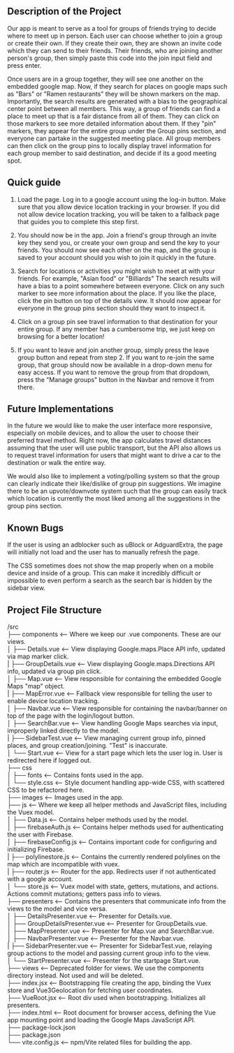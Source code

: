 ## Description of the Project

Our app is meant to serve as a tool for groups of friends trying to decide where to meet up in person.
Each user can choose whether to join a group or create their own. If they create their own, they are shown an invite code
which they can send to their friends. Their friends, who are joining another person's group, then simply paste this code into the join
input field and press enter.

Once users are in a group together, they will see one another on the embedded google map. Now, if they search
for places on google maps such as "Bars" or "Ramen restaurants" they will be shown markers on the map. Importantly, the search results
are generated with a bias to the geographical center point between all members. This way, a group of friends can find a place to meet
up that is a fair distance from all of them. They can click on those markers to see more detailed information about them. If they "pin" 
markers, they appear for the entire group under the Group pins section, and everyone can partake in the suggested meeting place. All 
group members can then click on the group pins to locally display travel information for each group member to said destination, and 
decide if its a good meeting spot.

## Quick guide

1. Load the page. Log in to a google account using the log-in button. Make sure that you allow device location tracking in your browser.
If you did not allow device location tracking, you will be taken to a fallback page that guides you to complete this step first.

2. You should now be in the app. Join a friend's group through an invite key they send you, or create your own group and send the key
to your friends. You should now see each other on the map, and the group is saved to your account should you wish to join it quickly
in the future.

3. Search for locations or activities you might wish to meet at with your friends. For example, "Asian food" or "Billiards" The 
search results will have a bias to a point somewhere between everyone. Click on any such marker to see more information about the
place. If you like the place, click the pin button on top of the details view. It should now appear for everyone in the group pins section
should they want to inspect it.

4. Click on a group pin see travel information to that destination for your entire group. If any member has a cumbersome trip, we just
keep on browsing for a better location!

5. If you want to leave and join another group, simply press the leave group button and repeat from step 2. If you want to re-join the
same group, that group should now be available in a drop-down menu for easy access. If you want to remove the group from that dropdown,
press the "Manage groups" button in the Navbar and remove it from there.

## Future Implementations

In the future we would like to make the user interface more responsive, especially on mobile devices, and to allow the user to choose
their preferred travel method. Right now, the app calculates travel distances assuming that the user will use public transport, but
the API also allows us to request travel information for users that might want to drive a car to the destination or walk the entire way.

We would also like to implement a voting/polling system so that the group can clearly indicate their like/dislike of group pin suggestions.
We imagine there to be an upvote/downvote system such that the group can easily track which location is currently the most liked among all
the suggestions in the group pins section.

## Known Bugs

If the user is using an adblocker such as uBlock or AdguardExtra, the page will initially not load and the user has to manually refresh 
the page.

The CSS sometimes does not show the map properly when on a mobile device and inside of a group. This can make it incredibly difficult
or impossible to even perform a search as the search bar is hidden by the sidebar view.

## Project File Structure
/src<br/>
├── components            <-- Where we keep our .vue components. These are our views.<br/>
│   ├── Details.vue       <-- View displaying Google.maps.Place API info, updated via map marker click.<br/>
|   ├── GroupDetails.vue  <-- View displaying Google.maps.Directions API info, updated via group pin click.<br/>
│   ├── Map.vue           <-- View responsible for containing the embedded Google Maps "map" object.<br/>
|   ├── MapError.vue      <-- Fallback view responsible for telling the user to enable device location tracking.<br/>
│   ├── Navbar.vue        <-- View responsible for containing the navbar/banner on top of the page with the login/logout button.<br/>
│   ├── SearchBar.vue     <-- View handling Google Maps searches via input, improperly linked directly to the model.<br/>
|   ├── SidebarTest.vue   <-- View managing current group info, pinned places, and group creation/joining. "Test" is inaccurate.<br/>
│   └── Start.vue         <-- View for a start page which lets the user log in. User is redirected here if logged out. <br/>
├── css<br/>
│   ├── fonts             <-- Contains fonts used in the app.<br/>
│   └── style.css         <-- Style document handling app-wide CSS, with scattered CSS to be refactored here.<br/>
├── images                <-- Images used in the app.<br/>
├── js                    <-- Where we keep all helper methods and JavaScript files, including the Vuex model.<br/>
│   ├── Data.js           <-- Contains helper methods used by the model.<br/>
│   ├── firebaseAuth.js   <-- Contains helper methods used for authenticating the user with Firebase.<br/>
│   ├── firebaseConfig.js <-- Contains important code for configuring and initializing Firebase.<br/>
|   ├── polylinestore.js  <-- Contains the currently rendered polylines on the map which are incompatible with vuex.<br/>
|   ├── router.js         <-- Router for the app. Redirects user if not authenticated with a google account.<br/>
│   └── store.js          <-- Vuex model with state, getters, mutations, and actions. Actions commit mutations; getters pass info to views.<br/>
├── presenters            <-- Contains the presenters that communicate info from the views to the model and vice versa.<br/>
│   ├── DetailsPresenter.vue        <-- Presenter for Details.vue.<br/>
│   ├── GroupDetailsPresenter.vue   <-- Presenter for GroupDetails.vue.<br/>
│   ├── MapPresenter.vue            <-- Presenter for Map.vue and SearchBar.vue.<br/>
│   ├── NavbarPresenter.vue         <-- Presenter for the Navbar.vue.<br/>
|   ├── SidebarPresenter.vue        <-- Presenter for SidebarTest.vue, relaying group actions to the model and passing current group info to the view.<br/>
│   └── StartPresenter.vue          <-- Presenter for the startpage Start.vue.<br/>
├── views                 <-- Deprecated folder for views. We use the components directory instead. Not used and will be deleted.<br/>
├── index.jsx             <-- Bootstrapping file creating the app, binding the Vuex store and Vue3Geolocation for fetching user coordinates.<br/>
├── VueRoot.jsx           <-- Root div used when bootstrapping. Initializes all presenters.<br/>
├── index.html            <-- Root document for browser access, defining the Vue app mounting point and loading the Google Maps JavaScript API.<br/>
├── package-lock.json<br/>
├── package.json<br/>
└── vite.config.js        <-- npm/Vite related files for building the app.<br/>


